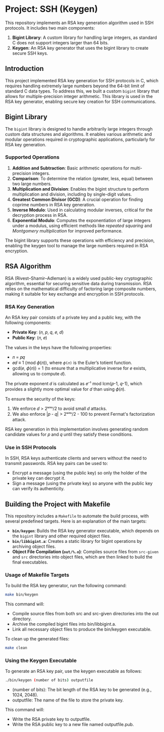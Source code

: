 # Project: SSH (Keygen)

This repository implements an RSA key generation algorithm used in SSH protocols. It includes two main components:
1. **Bigint Library**: A custom library for handling large integers, as standard C does not support integers larger than 64 bits.
2. **Keygen**: An RSA key generator that uses the bigint library to create secure SSH keys.

## Introduction

This project implemented RSA key generation for SSH protocols in C, which requires handling extremely large numbers beyond the 64-bit limit of standard C data types. To address this, we built a custom `bigint` library that allows for multiple-precision integer arithmetic. This library is used in the RSA key generator, enabling secure key creation for SSH communications.

## Bigint Library

The `bigint` library is designed to handle arbitrarily large integers through custom data structures and algorithms. It enables various arithmetic and modular operations required in cryptographic applications, particularly for RSA key generation. 

### Supported Operations

1. **Addition and Subtraction**: Basic arithmetic operations for multi-precision integers.
2. **Comparison**: To determine the relation (greater, less, equal) between two large numbers.
3. **Multiplication and Division**: Enables the bigint structure to perform multiplication and division, including by single-digit values.
4. **Greatest Common Divisor (GCD)**: A crucial operation for finding coprime numbers in RSA key generation.
5. **Inverse Modulo**: Used in calculating modular inverses, critical for the decryption process in RSA.
6. **Exponential Modulo**: Computes the exponentiation of large integers under a modulus, using efficient methods like *repeated squaring* and *Montgomery multiplication* for improved performance.

The bigint library supports these operations with efficiency and precision, enabling the keygen tool to manage the large numbers required in RSA encryption.

## RSA Algorithm

RSA (Rivest–Shamir–Adleman) is a widely used public-key cryptographic algorithm, essential for securing sensitive data during transmission. RSA relies on the mathematical difficulty of factoring large composite numbers, making it suitable for key exchange and encryption in SSH protocols.

### RSA Key Generation

An RSA key pair consists of a private key and a public key, with the following components:
- **Private Key**: (𝑛, 𝑝, 𝑞, 𝑒, 𝑑)
- **Public Key**: (𝑛, 𝑒)

The values in the keys have the following properties:
- 𝑛 = 𝑝𝑞
- 𝑒𝑑 ≡ 1 (mod 𝜙(𝑛)), where `𝜙(𝑛)` is the Euler’s totient function.
- gcd(𝑒, 𝜙(𝑛)) = 1 (to ensure that a multiplicative inverse for 𝑒 exists, allowing us to compute 𝑑).
  
The private exponent 𝑑 is calculated as 𝑒⁻¹ mod lcm(𝑝-1, 𝑞-1), which provides a slightly more optimal value for 𝑑 than using 𝜙(𝑛).

To ensure the security of the keys:
1. We enforce 𝑑 > 2ᵇⁱᵗˢ/2 to avoid small 𝑑 attacks.
2. We also enforce |𝑝 - 𝑞| > 2ᵇⁱᵗˢ/2 - 100 to prevent Fermat's factorization attack.

RSA key generation in this implementation involves generating random candidate values for 𝑝 and 𝑞 until they satisfy these conditions. 

### Use in SSH Protocols

In SSH, RSA keys authenticate clients and servers without the need to transmit passwords. RSA key pairs can be used to:
- Encrypt a message (using the public key) so only the holder of the private key can decrypt it.
- Sign a message (using the private key) so anyone with the public key can verify its authenticity.

## Building the Project with Makefile

This repository includes a `Makefile` to automate the build process, with several predefined targets. Here is an explanation of the main targets:

- **`bin/keygen`**: Builds the RSA key generator executable, which depends on the `bigint` library and other required object files.
- **`bin/libbigint.a`**: Creates a static library for bigint operations by archiving object files.
- **Object File Compilation (`out/%.o`)**: Compiles source files from `src-given` and `src` directories into object files, which are then linked to build the final executables.

### Usage of Makefile Targets

To build the RSA key generator, run the following command:
```bash
make bin/keygen
```

This command will:

- Compile source files from both src and src-given directories into the out directory.
- Archive the compiled bigint files into bin/libbigint.a.
- Link all necessary object files to produce the bin/keygen executable.

To clean up the generated files:
```bash
make clean
```

### Using the Keygen Executable
To generate an RSA key pair, use the keygen executable as follows:

```bash
./bin/keygen (number of bits) outputfile
```
- (number of bits): The bit length of the RSA key to be generated (e.g., 1024, 2048).
- outputfile: The name of the file to store the private key.

This command will:

- Write the RSA private key to outputfile.
- Write the RSA public key to a new file named outputfile.pub.